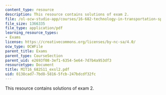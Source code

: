 ```yaml
---
content_type: resource
description: This resource contains solutions of exam 2.
file: /ol-ocw-studio-app/courses/16-682-technology-in-transportation-spring-2011/0138cad77bd858165fcb247bdcdf32fc_MIT16_682S11_exsl2.pdf
file_size: 1366335
file_type: application/pdf
learning_resource_types:
- Exams
license: https://creativecommons.org/licenses/by-nc-sa/4.0/
ocw_type: OCWFile
parent_title: Exams
parent_type: CourseSection
parent_uid: e2693f08-3ef1-6354-5e64-7d7b4a953df3
resourcetype: Document
title: MIT16_682S11_exsl2.pdf
uid: 0138cad7-7bd8-5816-5fcb-247bdcdf32fc
---
```

This resource contains solutions of exam 2.